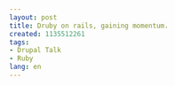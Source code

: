 ```yaml
---
layout: post
title: Druby on rails, gaining momentum.
created: 1135512261
tags:
- Drupal Talk
- Ruby
lang: en
---
```


